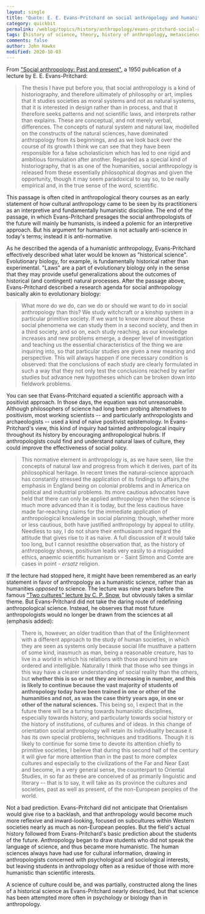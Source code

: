 ```yaml
---
layout: single 
title: "Quote: E. E. Evans-Pritchard on social anthropology and humanities" 
category: quickbit
permalink: /weblog/topics/history/anthropology/evans-pritchard-social-anthropology-past-present-2012.html
tags: [history of science, theory, history of anthropology, metascience, E. E. Evans-Pritchard] 
comments: false 
author: John Hawks 
modified: 2020-10-03
---
```


From <a href="https://doi.org/10.2307/2794464">"Social anthropology: Past and present"</a>, a 1950 publication of a lecture by E. E. Evans-Pritchard: 

<blockquote>The thesis I have put before you, that social anthropology is a kind of historiography, and therefore ultimately of philosophy or art, implies that it studies societies as moral systems and not as natural systems, that it is interested in design rather than in process, and that it therefore seeks patterns and not scientific laws, and interprets rather than explains. These are conceptual, and not merely verbal, differences. The concepts of natural system and natural law, modelled on the constructs of the natural sciences, have dominated anthropology from its beginnings, and as we look back over the course of its growth I think we can see that they have been responsible for a false scholasticism which has led to one rigid and ambitious formulation after another. Regarded as a special kind of historiography, that is as one of the humanities, social anthropology is released from these essentially philosophical dogmas and given the opportunity, though it may seem paradoxical to say so, to
be really empirical and, in the true sense of the word, scientific.</blockquote>

This passage is often cited in anthropological theory courses as an early statement of how cultural anthropology came to be seen by its practitioners as an interpretive and fundamentally humanistic discipline. The end of the passage, in which Evans-Pritchard presages the social anthropologists of the future will mainly be humanists, is indeed a polemic for an interpretive approach. But his argument for humanism is not actually anti-science in today's terms; instead it is anti-normative. 

As he described the agenda of a humanistic anthropology, Evans-Pritchard effectively described what later would be known as "historical science". Evolutionary biology, for example, is fundamentally historical rather than experimental. "Laws" are a part of evolutionary biology only in the sense that they may provide useful generalizations about the outcomes of historical (and contingent) natural processes. After the passage above, Evans-Pritchard described a research agenda for social anthropology basically akin to evolutionary biology: 

<blockquote>What more do we do, can we do or should we want to do in social anthropology than this? We study witchcraft or a kinship system in a particular primitive society. If we want to know more about these social phenomena we can study them in a second society, and then in a third society, and so on, each study reaching, as our knowledge increases and new problems emerge, a deeper level of investigation and teaching us the essential characteristics of the thing we are inquiring into, so that particular studies are given a new meaning and perspective. This will always happen if one necessary condition is observed: that the conclusions of each study are clearly formulated in such a way that they not only test the conclusions reached by earlier studies but advance new hypotheses which can be broken down into fieldwork problems.</blockquote>

You can see that Evans-Pritchard equated a scientific approach with a positivist approach. In those days, the equation was not unreasonable. Although philosophers of science had long been probing alternatives to positivism, most working scientists -- and particularly anthropologists and archaeologists -- used a kind of naive positivist epistemology. In Evans-Pritchard's view, this kind of inquiry had tainted anthropological inquiry throughout its history by encouraging anthropological hubris. If anthropologists could find and understand natural laws of culture, they could improve the effectiveness of social policy. 

<blockquote>This normative element in anthropology is, as we have seen, like the concepts of natural law and progress from which it derives, part of its philosophical heritage. In recent times the natural-science approach has constantly stressed the application of its findings to affairs,the emphasis in England being on colonial problems and in America on political and industrial problems. Its more cautious advocates have held that there can only be applied anthropology when the science is much more advanced than it is today, but the less cautious have made far-reaching claims for the immediate application of anthropological knowledge in social planning; though, whether more or less cautious, both have justified anthropology by appeal to utility. Needless to say, I do not share their enthusiasm and regard the attitude that gives rise to it as naive. A full discussion of it would take too long, but I cannot resistthe observation that, as the history of anthropology shows, positivism leads very easily to a misguided ethics, anaemic scientific humanism or - Saint Simon and Comte are cases in point - <em>ersatz</em> religion.</blockquote>

If the lecture had stopped here, it might have been remembered as an early statement in favor of anthropology as a humanistic science, rather than as humanities <em>opposed</em> to science. The lecture was nine years before the famous <a href="http://en.wikipedia.org/wiki/The_Two_Cultures">"Two cultures" lecture by C. P. Snow</a>, but obviously takes a similar theme. But Evans-Pritchard did not take the daring route of redefining anthropological science. Instead, he observes that most future anthropologists would no longer be drawn from the sciences at all (emphasis added): 

<blockquote>There is, however, an older tradition than that of the Enlightenment with a different approach to the study of human societies, in which they are seen as systems only because social life musthave a pattern of some kind, inasmuch as man, being a reasonable creature, has to live in a world in which his relations with those around him are ordered and intelligible. Naturally I think that those who see things in this way have a clearer understanding of social reality than the others, but <strong>whether this is so or not they are increasing in number, and this is likely to continue because the vast majority of students of anthropology today have been trained in one or other of the humanities and not, as was the case thirty years ago, in one or other of the natural sciences.</strong> This being so, I expect that in the future there will be a turning towards humanistic disciplines, especially towards history, and particularly towards social history or the history of institutions, of cultures and of ideas. In this change of orientation social anthropology will retain its individuality because it has its own special problems, techniques and traditions. Though it is likely to continue for some time to devote its attention chiefly to primitive societies, I believe that during this second half of the century it will give far more attention than in the past to more complex cultures and especially to the civilizations of the Far and Near East and become, in a very general sense, the counterpart to Oriental Studies, in so far as these are conceived of as primarily linguistic and literary -- that is to say, it will take as its province the cultures and societies, past as well as present, of the non-European peoples of the world. </blockquote>

Not a bad prediction. Evans-Pritchard did not anticipate that Orientalism would give rise to a backlash, and that anthropology would become much more reflexive and inward-looking, focused on subcultures within Western societies nearly as much as non-European peoples. But the field's actual history followed from Evans-Pritchard's basic prediction about the students of the future. Anthropology began to draw students who did not speak the language of science, and thus became more humanistic. The human sciences always have had use for cultural information, drawing in anthropologists concerned with psychological and sociological interests, but leaving students in anthropology often as a residue of those with more humanistic than scientific interests. 

A science of culture could be, and was partially, constructed along the lines of a historical science as Evans-Pritchard nearly described, but that science has been attempted more often in psychology or biology than in anthropology. 



